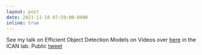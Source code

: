 ```yaml
---
layout: post
date: 2021-11-18 07:59:00-0400
inline: true
---
```


See my talk on Efficient Object Detection Models on Videos over [here](https://schaterji.io/events/efficient-det.html) in the ICAN lab. Public [tweet](https://twitter.com/SomaliChaterji/status/1430739579263401993?cxt=HHwWkoCywaSEgdsnAAAA)

